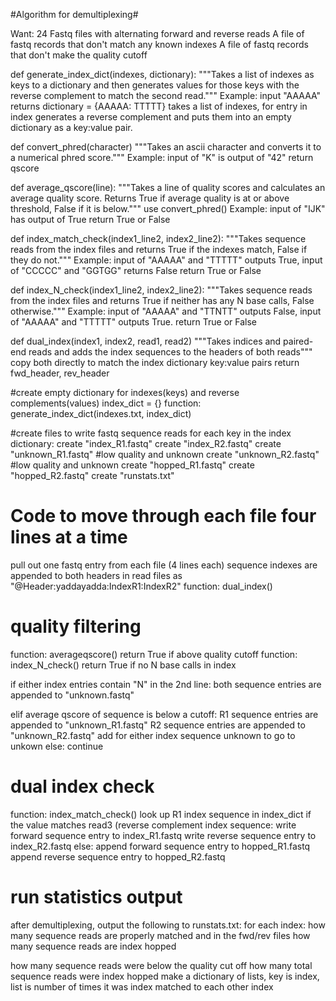 #Algorithm for demultiplexing#

Want: 24 Fastq files with alternating forward and reverse reads
A file of fastq records that don't match any known indexes
A file of fastq records that don't make the quality cutoff

def generate_index_dict(indexes, dictionary):
  """Takes a list of indexes as keys to a dictionary and then generates values for those keys with the reverse complement to match the second read."""
  Example: input "AAAAA" returns dictionary = {AAAAA: TTTTT}
  takes a list of indexes, for entry in index generates a reverse complement and puts them into an empty dictionary as a key:value pair.

def convert_phred(character)
  """Takes an ascii character and converts it to a numerical phred score."""
  Example: input of "K" is output of "42"
    return qscore

def average_qscore(line):
  """Takes a line of quality scores and calculates an average quality score. Returns True if average quality is at or above threshold, False if it is below."""
  use convert_phred()
  Example: input of "IJK" has output of True
  return True or False

def index_match_check(index1_line2, index2_line2):
  """Takes sequence reads from the index files and returns True if the indexes match, False if they do not."""
  Example: input of "AAAAA" and "TTTTT" outputs True, input of "CCCCC" and "GGTGG" returns False
  return True or False

def index_N_check(index1_line2, index2_line2):
  """Takes sequence reads from the index files and returns True if neither has any N base calls, False otherwise."""
  Example: input of "AAAAA" and "TTNTT" outputs False, input of "AAAAA" and "TTTTT" outputs True.
  return True or False

def dual_index(index1, index2, read1, read2)
  """Takes indices and paired-end reads and adds the index sequences to the headers of both reads"""
  copy both directly to match the index dictionary key:value pairs
  return fwd_header, rev_header

#create empty dictionary for indexes(keys) and reverse complements(values)
index_dict = {}
function: generate_index_dict(indexes.txt, index_dict)

#create files to write fastq sequence reads
for each key in the index dictionary:
  create "index_R1.fastq"
  create "index_R2.fastq"
create "unknown_R1.fastq" #low quality and unknown
create "unknown_R2.fastq" #low quality and unknown
create "hopped_R1.fastq"
create "hopped_R2.fastq"
create "runstats.txt"

# Code to move through each file four lines at a time
  pull out one fastq entry from each file (4 lines each)
  sequence indexes are appended to both headers in read files as "@Header:yaddayadda:IndexR1:IndexR2"
  function: dual_index()

# quality filtering
  function: averageqscore() return True if above quality cutoff
  function: index_N_check() return True if no N base calls in index

  if either index entries contain "N" in the 2nd line:
    both sequence entries are appended to "unknown.fastq"

  elif average qscore of sequence is below a cutoff:
    R1 sequence entries are appended to "unknown_R1.fastq"
    R2 sequence entries are appended to "unknown_R2.fastq"
add for either index sequence unknown to go to unkown
  else:
    continue

# dual index check
  function: index_match_check()
  look up R1 index sequence in index_dict
  if the value matches read3 (reverse complement index sequence:
    write forward sequence entry to index_R1.fastq
    write reverse sequence entry to index_R2.fastq
  else:
    append forward sequence entry to hopped_R1.fastq
    append reverse sequence entry to hopped_R2.fastq

# run statistics output
after demultiplexing, output the following to runstats.txt:
for each index:
  how many sequence reads are properly matched and in the fwd/rev files
  how many sequence reads are index hopped

how many sequence reads were below the quality cut off
how many total sequence reads were index hopped
make a dictionary of lists, key is index, list is number of times it was index matched to each other index
